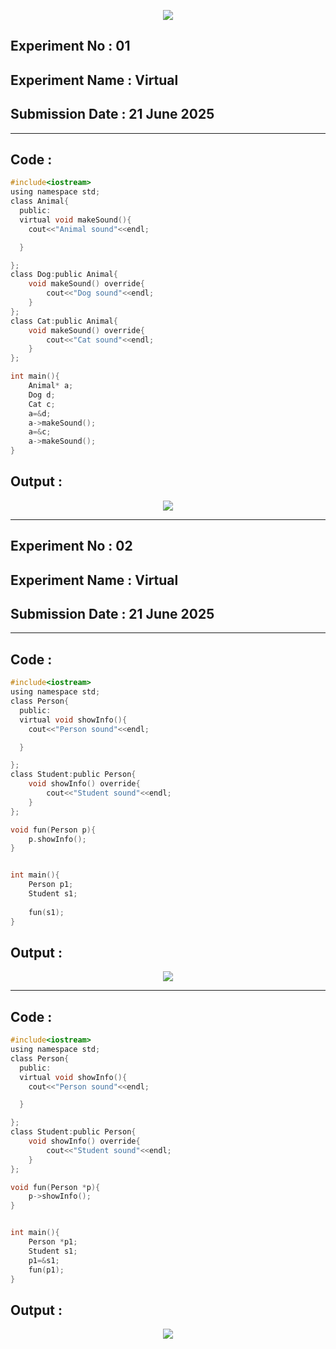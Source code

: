 <p align="center">
<img src="https://github.com/user-attachments/assets/2f13050e-5f59-4f3f-9d1a-e6c9513ebc16">


## **Experiment No : 01**
## **Experiment Name : Virtual**
## **Submission Date : 21 June 2025**
----------

## **Code :**
```C
#include<iostream>
using namespace std;
class Animal{
  public:
  virtual void makeSound(){
    cout<<"Animal sound"<<endl;

  }

};
class Dog:public Animal{
    void makeSound() override{
        cout<<"Dog sound"<<endl;
    }
};
class Cat:public Animal{
    void makeSound() override{
        cout<<"Cat sound"<<endl;
    }
};

int main(){
    Animal* a;
    Dog d;
    Cat c;
    a=&d;
    a->makeSound();
    a=&c;
    a->makeSound();
}
```
## **Output :**
<p align="center">
<img src="https://github.com/user-attachments/assets/3328b99d-1211-4472-a28a-142a653add1b">


-----------------






## **Experiment No : 02**
## **Experiment Name : Virtual**
## **Submission Date : 21 June 2025**
----------

## **Code :**
```C
#include<iostream>
using namespace std;
class Person{
  public:
  virtual void showInfo(){
    cout<<"Person sound"<<endl;

  }

};
class Student:public Person{
    void showInfo() override{
        cout<<"Student sound"<<endl;
    }
};

void fun(Person p){
    p.showInfo();
}


int main(){
    Person p1;
    Student s1;
    
    fun(s1);
}
```
## **Output :**
<p align="center">
<img src="https://github.com/user-attachments/assets/1b45b28b-b6d9-427e-9fa8-af29f9fb2322">


------------------

## **Code :**
```C
#include<iostream>
using namespace std;
class Person{
  public:
  virtual void showInfo(){
    cout<<"Person sound"<<endl;

  }

};
class Student:public Person{
    void showInfo() override{
        cout<<"Student sound"<<endl;
    }
};

void fun(Person *p){
    p->showInfo();
}


int main(){
    Person *p1;
    Student s1;
    p1=&s1;
    fun(p1);
}


```
## **Output :**
<p align="center">
<img src="https://github.com/user-attachments/assets/9cfbe7c9-45ec-40ac-8d9f-762cdd0e7e58">
